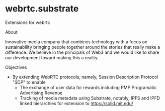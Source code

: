 # webrtc.substrate
Extensions for webrtc 

About

Innovative media company that combines technology with a focus on sustainability bringing people together around the stories that really make a difference. We believe in the principals of Web3 and we would like to share our development toward making this a reality.


Objectives 

- By extending WebRTC protocols, namely, Session Description Protocol "SDP" to enable 
  - The exchange of user data for rewards including PMP Programatic Advertising Revenue
  - Tracking of media metadata using Substrate, notably, IPFS and IPFD linked hierarchies for extension to https://solid.mit.edu/
